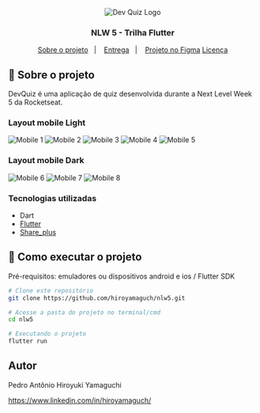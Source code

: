 <p align="center">
  <img alt="Dev Quiz Logo" src="https://github.com/hiroyamaguch/assets/blob/396b52f05409221583f5f25e7265f0a02c6f0627/nlw5/logo2.png">
</p>

<h3 align="center">
  NLW 5 - Trilha Flutter
</h3>

<p align="center">
  <a href="#rocket-sobre-o-desafio">Sobre o projeto</a>&nbsp;&nbsp;&nbsp;|&nbsp;&nbsp;&nbsp;
  <a href="#calendar-entrega">Entrega</a>&nbsp;&nbsp;&nbsp;|&nbsp;&nbsp;&nbsp;
  <a href="https://www.figma.com/file/2KbWFrghGcCVZI8TQphDcl/DevQuiz-(Copy)?node-id=84686%3A280">Projeto no Figma</a>
  <a href="#memo-licença">Licença</a>
</p>

## :rocket: Sobre o projeto
DevQuiz é uma aplicação de quiz desenvolvida durante a Next Level Week 5 da Rocketseat.

### Layout mobile Light
![Mobile 1](https://github.com/hiroyamaguch/assets/blob/567e7daa5c0603cc85577baf3d9e853d655aea02/nlw5/snapshot.jpg) ![Mobile 2](https://github.com/hiroyamaguch/assets/blob/567e7daa5c0603cc85577baf3d9e853d655aea02/nlw5/homePage.jpg) ![Mobile 3](https://github.com/hiroyamaguch/assets/blob/567e7daa5c0603cc85577baf3d9e853d655aea02/nlw5/quiz.jpg) ![Mobile 4](https://github.com/hiroyamaguch/assets/blob/567e7daa5c0603cc85577baf3d9e853d655aea02/nlw5/resultPage.jpg) ![Mobile 5](https://github.com/hiroyamaguch/assets/blob/567e7daa5c0603cc85577baf3d9e853d655aea02/nlw5/shareResults.jpg)

### Layout mobile Dark
![Mobile 6](https://github.com/hiroyamaguch/assets/blob/567e7daa5c0603cc85577baf3d9e853d655aea02/nlw5/homePageDark.jpg) ![Mobile 7](https://github.com/hiroyamaguch/assets/blob/567e7daa5c0603cc85577baf3d9e853d655aea02/nlw5/quizDark.jpg) ![Mobile 8](https://github.com/hiroyamaguch/assets/blob/567e7daa5c0603cc85577baf3d9e853d655aea02/nlw5/shareResultsDark.jpg)

### Tecnologias utilizadas
- Dart
- [Flutter](https://flutter.dev/)
- [Share_plus](https://pub.dev/packages/share_plus)

## :rocket: Como executar o projeto
Pré-requisitos: emuladores ou dispositivos android e ios / Flutter SDK

```bash
# Clone este repositório
git clone https://github.com/hiroyamaguch/nlw5.git

# Acesse a pasta do projeto no terminal/cmd
cd nlw5

# Executando o projeto
flutter run
```

## Autor
Pedro Antônio Hiroyuki Yamaguchi

https://www.linkedin.com/in/hiroyamaguch/
